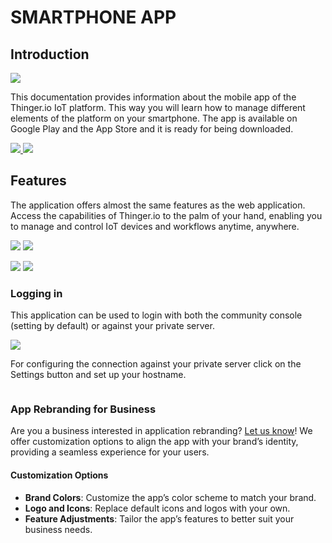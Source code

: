 # SMARTPHONE APP

## Introduction

![](../.gitbook/assets/app\_feature\_blog-1.png)

This documentation provides information about the mobile app of the Thinger.io IoT platform. This way you will learn how to manage different elements of the platform on your smartphone. The app is available on Google Play and the App Store and it is ready for being downloaded.

[![](../.gitbook/assets/GetItOnGooglePlay\_Badge\_Web\_color\_English-1.png)  ](https://play.google.com/store/apps/details?id=io.thinger.mobile.app\&pli=1) [  ![](../.gitbook/assets/Download\_on\_the\_App\_Store\_Badge\_US-UK\_RGB\_wht\_092917.png)](https://apps.apple.com/us/app/thinger-io/id6503300549)

## Features

The application offers almost the same features as the web application. Access the capabilities of Thinger.io to the palm of your hand, enabling you to manage and control IoT devices and workflows anytime, anywhere.

![](../.gitbook/assets/statistics-portrait-505x1024.png)  ![](../.gitbook/assets/side\_menu-portrait-505x1024.png)

![](../.gitbook/assets/shelly-portrait-505x1024.png) ![](../.gitbook/assets/assets-portrait-505x1024.png)

### Logging in&#x20;

This application can be used to login with both the community console (setting by default) or against your private server.

![](../.gitbook/assets/login-portrait-505x1024.png)

For configuring the connection against your private server click on the Settings button and set up your hostname.

<figure><img src="../.gitbook/assets/settings-portrait-505x1024.png" alt=""><figcaption></figcaption></figure>

### App Rebranding for Business

Are you a business interested in application rebranding? [Let us know](https://thinger.io/contact-us)! We offer customization options to align the app with your brand’s identity, providing a seamless experience for your users.

#### Customization Options

* **Brand Colors**: Customize the app’s color scheme to match your brand.
* **Logo and Icons**: Replace default icons and logos with your own.
* **Feature Adjustments**: Tailor the app’s features to better suit your business needs.



